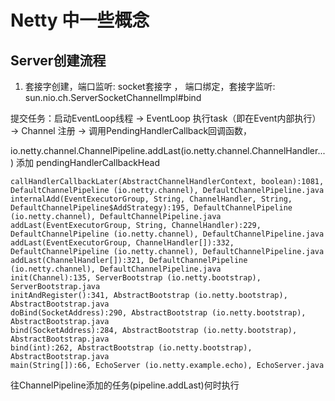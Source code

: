 # Netty 中一些概念
## Server创建流程
1. 套接字创建，端口监听: socket套接字 ， 端口绑定，套接字监听: sun.nio.ch.ServerSocketChannelImpl#bind



提交任务：启动EventLoop线程 
  ->  EventLoop 执行task（即在Event内部执行）
     -> Channel 注册
         -> 调用PendingHandlerCallback回调函数，

io.netty.channel.ChannelPipeline.addLast(io.netty.channel.ChannelHandler...) 添加 pendingHandlerCallbackHead
```log
callHandlerCallbackLater(AbstractChannelHandlerContext, boolean):1081, DefaultChannelPipeline (io.netty.channel), DefaultChannelPipeline.java
internalAdd(EventExecutorGroup, String, ChannelHandler, String, DefaultChannelPipeline$AddStrategy):195, DefaultChannelPipeline (io.netty.channel), DefaultChannelPipeline.java
addLast(EventExecutorGroup, String, ChannelHandler):229, DefaultChannelPipeline (io.netty.channel), DefaultChannelPipeline.java
addLast(EventExecutorGroup, ChannelHandler[]):332, DefaultChannelPipeline (io.netty.channel), DefaultChannelPipeline.java
addLast(ChannelHandler[]):321, DefaultChannelPipeline (io.netty.channel), DefaultChannelPipeline.java
init(Channel):135, ServerBootstrap (io.netty.bootstrap), ServerBootstrap.java
initAndRegister():341, AbstractBootstrap (io.netty.bootstrap), AbstractBootstrap.java
doBind(SocketAddress):290, AbstractBootstrap (io.netty.bootstrap), AbstractBootstrap.java
bind(SocketAddress):284, AbstractBootstrap (io.netty.bootstrap), AbstractBootstrap.java
bind(int):262, AbstractBootstrap (io.netty.bootstrap), AbstractBootstrap.java
main(String[]):66, EchoServer (io.netty.example.echo), EchoServer.java
```
往ChannelPipeline添加的任务(pipeline.addLast)何时执行
